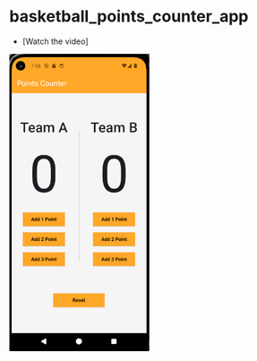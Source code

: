 # basketball_points_counter_app
- [Watch the video]

<a href="https://youtube.com/shorts/SAGwVS3WCLk?feature=share">
  <img src="image-1.png" alt="Watch the video" width="250" >
</a>
